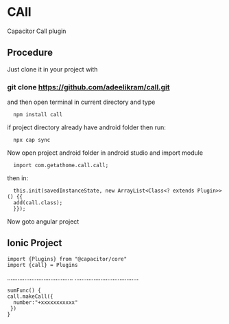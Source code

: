 # CAll
Capacitor Call plugin

## Procedure

Just clone it in your project with

### git clone https://github.com/adeelikram/call.git

and then open terminal in current directory and type

      npm install call 

if project directory already have android folder then 
run:

      npx cap sync

Now open project android folder in android studio 
and import module 

      import com.getathome.call.call;

then in:

      this.init(savedInstanceState, new ArrayList<Class<? extends Plugin>>() {{      
      add(call.class);    
      }});
 
Now goto angular project

## Ionic Project

    import {Plugins} from "@capacitor/core"
    import {call} = Plugins
   ......................................
   .....................................

    sumFunc() {
    call.makeCall({
      number:"+xxxxxxxxxxx"       
     })
    }








